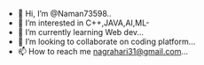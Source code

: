 - 👋 Hi, I’m @Naman73598..
- 👀 I’m interested in C++,JAVA,AI,ML- 
- 🌱 I’m currently learning Web dev...
- 💞️ I’m looking to collaborate on coding platform...
- 📫 How to reach me nagrahari31@gmail.com...

<!---
Naman73598/Naman73598 is a ✨ special ✨ repository because its `README.md` (this file) appears on your GitHub profile.
You can click the Preview link to take a look at your changes.
--->
